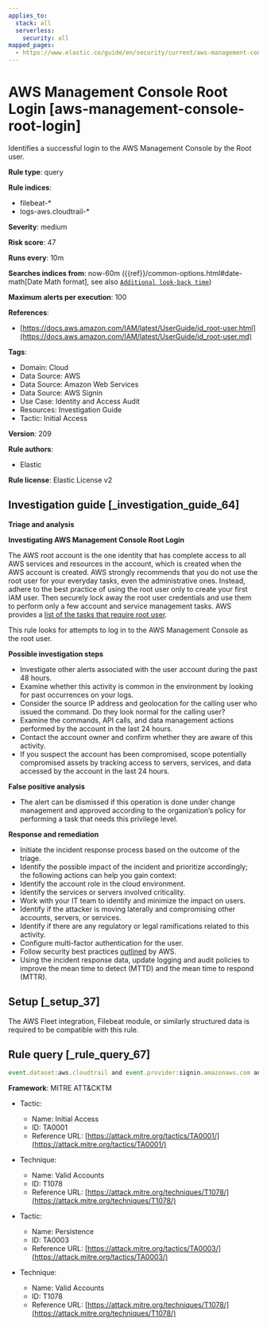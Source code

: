 ```yaml
---
applies_to:
  stack: all
  serverless:
    security: all
mapped_pages:
  - https://www.elastic.co/guide/en/security/current/aws-management-console-root-login.html
---
```


# AWS Management Console Root Login [aws-management-console-root-login]

Identifies a successful login to the AWS Management Console by the Root user.

**Rule type**: query

**Rule indices**:

* filebeat-*
* logs-aws.cloudtrail-*

**Severity**: medium

**Risk score**: 47

**Runs every**: 10m

**Searches indices from**: now-60m ({{ref}}/common-options.html#date-math[Date Math format], see also [`Additional look-back time`](docs-content://solutions/security/detect-and-alert/create-detection-rule.md#rule-schedule))

**Maximum alerts per execution**: 100

**References**:

* [https://docs.aws.amazon.com/IAM/latest/UserGuide/id_root-user.html](https://docs.aws.amazon.com/IAM/latest/UserGuide/id_root-user.md)

**Tags**:

* Domain: Cloud
* Data Source: AWS
* Data Source: Amazon Web Services
* Data Source: AWS Signin
* Use Case: Identity and Access Audit
* Resources: Investigation Guide
* Tactic: Initial Access

**Version**: 209

**Rule authors**:

* Elastic

**Rule license**: Elastic License v2

## Investigation guide [_investigation_guide_64]

**Triage and analysis**

**Investigating AWS Management Console Root Login**

The AWS root account is the one identity that has complete access to all AWS services and resources in the account, which is created when the AWS account is created. AWS strongly recommends that you do not use the root user for your everyday tasks, even the administrative ones. Instead, adhere to the best practice of using the root user only to create your first IAM user. Then securely lock away the root user credentials and use them to perform only a few account and service management tasks. AWS provides a [list of the tasks that require root user](https://docs.aws.amazon.com/general/latest/gr/root-vs-iam.md#aws_tasks-that-require-root).

This rule looks for attempts to log in to the AWS Management Console as the root user.

**Possible investigation steps**

* Investigate other alerts associated with the user account during the past 48 hours.
* Examine whether this activity is common in the environment by looking for past occurrences on your logs.
* Consider the source IP address and geolocation for the calling user who issued the command. Do they look normal for the calling user?
* Examine the commands, API calls, and data management actions performed by the account in the last 24 hours.
* Contact the account owner and confirm whether they are aware of this activity.
* If you suspect the account has been compromised, scope potentially compromised assets by tracking access to servers, services, and data accessed by the account in the last 24 hours.

**False positive analysis**

* The alert can be dismissed if this operation is done under change management and approved according to the organization’s policy for performing a task that needs this privilege level.

**Response and remediation**

* Initiate the incident response process based on the outcome of the triage.
* Identify the possible impact of the incident and prioritize accordingly; the following actions can help you gain context:
* Identify the account role in the cloud environment.
* Identify the services or servers involved criticality.
* Work with your IT team to identify and minimize the impact on users.
* Identify if the attacker is moving laterally and compromising other accounts, servers, or services.
* Identify if there are any regulatory or legal ramifications related to this activity.
* Configure multi-factor authentication for the user.
* Follow security best practices [outlined](https://aws.amazon.com/premiumsupport/knowledge-center/security-best-practices/) by AWS.
* Using the incident response data, update logging and audit policies to improve the mean time to detect (MTTD) and the mean time to respond (MTTR).


## Setup [_setup_37]

The AWS Fleet integration, Filebeat module, or similarly structured data is required to be compatible with this rule.


## Rule query [_rule_query_67]

```js
event.dataset:aws.cloudtrail and event.provider:signin.amazonaws.com and event.action:ConsoleLogin and aws.cloudtrail.user_identity.type:Root and event.outcome:success
```

**Framework**: MITRE ATT&CKTM

* Tactic:

    * Name: Initial Access
    * ID: TA0001
    * Reference URL: [https://attack.mitre.org/tactics/TA0001/](https://attack.mitre.org/tactics/TA0001/)

* Technique:

    * Name: Valid Accounts
    * ID: T1078
    * Reference URL: [https://attack.mitre.org/techniques/T1078/](https://attack.mitre.org/techniques/T1078/)

* Tactic:

    * Name: Persistence
    * ID: TA0003
    * Reference URL: [https://attack.mitre.org/tactics/TA0003/](https://attack.mitre.org/tactics/TA0003/)

* Technique:

    * Name: Valid Accounts
    * ID: T1078
    * Reference URL: [https://attack.mitre.org/techniques/T1078/](https://attack.mitre.org/techniques/T1078/)



